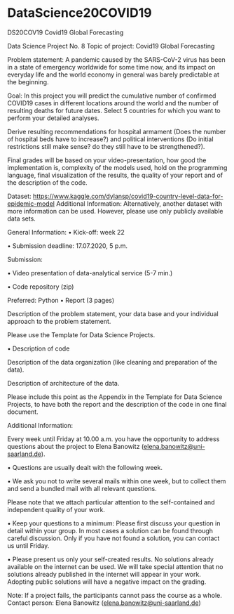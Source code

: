 # DataScience20COVID19
DS20COV19
Covid19 Global Forecasting

Data Science Project No. 8
Topic of project: Covid19 Global Forecasting

Problem statement:
A pandemic caused by the SARS-CoV-2 virus has been in a state of emergency worldwide for some time now, and its impact on everyday life and the world economy in general was barely predictable at the beginning.

Goal:
In this project you will predict the cumulative number of confirmed COVID19 cases in different locations around the world and the number of resulting deaths for future dates. Select 5 countries for which you want to perform your detailed analyses.

Derive resulting recommendations for hospital armament (Does the number of hospital beds have to increase?) and political interventions (Do initial restrictions still make sense? do they still have to be strengthened?).

Final grades will be based on your video-presentation, how good the implementation is, complexity of the models used, hold on the programming language, final visualization of the results, the quality of your report and of the description of the code.

Dataset: https://www.kaggle.com/dylansp/covid19-country-level-data-for-epidemic-model
Additional Information: Alternatively, another dataset with more information can be used. However, please use only publicly available data sets.

General Information: • Kick-off: week 22

• Submission deadline: 17.07.2020, 5 p.m.

Submission:

• Video presentation of data-analytical service (5-7 min.)

• Code repository (zip)

Preferred: Python
• Report (3 pages)

Description of the problem statement, your data base and your individual approach to the problem statement.

Please use the Template for Data Science Projects.

• Description of code

Description of the data organization (like cleaning and preparation of the data).

Description of architecture of the data.

Please include this point as the Appendix in the Template for Data Science Projects, to have both the report and the description of the code in one final document.

Additional Information:

Every week until Friday at 10.00 a.m. you have the opportunity to address questions about the project to Elena Banowitz (elena.banowitz@uni-saarland.de).

• Questions are usually dealt with the following week.

• We ask you not to write several mails within one week, but to collect them and send a bundled mail with all relevant questions.

Please note that we attach particular attention to the self-contained and independent quality of your work.

• Keep your questions to a minimum: Please first discuss your question in detail within your group. In most cases a solution can be found through careful discussion. Only if you have not found a solution, you can contact us until Friday.

• Please present us only your self-created results. No solutions already available on the internet can be used. We will take special attention that no solutions already published in the internet will appear in your work. Adopting public solutions will have a negative impact on the grading.

Note: If a project fails, the participants cannot pass the course as a whole.
Contact person: Elena Banowitz (elena.banowitz@uni-saarland.de)
